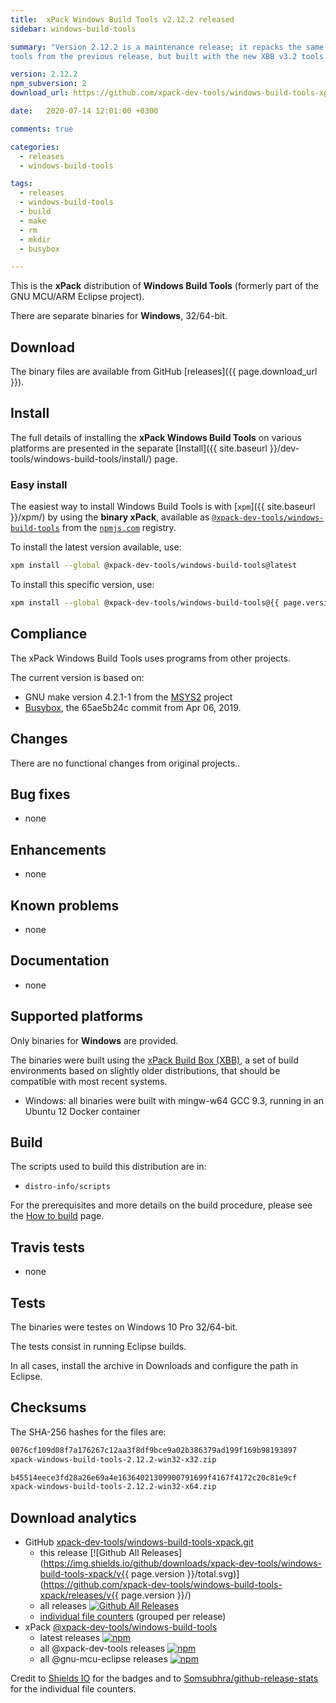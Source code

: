```yaml
---
title:  xPack Windows Build Tools v2.12.2 released
sidebar: windows-build-tools

summary: "Version 2.12.2 is a maintenance release; it repacks the same
tools from the previous release, but built with the new XBB v3.2 tools."

version: 2.12.2
npm_subversion: 2
download_url: https://github.com/xpack-dev-tools/windows-build-tools-xpack/releases/tag/v2.12.2/

date:   2020-07-14 12:01:00 +0300

comments: true

categories:
  - releases
  - windows-build-tools

tags:
  - releases
  - windows-build-tools
  - build
  - make
  - rm
  - mkdir
  - busybox

---
```


This is the **xPack** distribution of **Windows Build Tools** (formerly part
of the GNU MCU/ARM Eclipse project).

There are separate binaries for **Windows**, 32/64-bit.

## Download

The binary files are available from GitHub [releases]({{ page.download_url }}).

## Install

The full details of installing the **xPack Windows Build Tools** on various platforms
are presented in the separate
[Install]({{ site.baseurl }}/dev-tools/windows-build-tools/install/) page.

### Easy install

The easiest way to install Windows Build Tools is with
[`xpm`]({{ site.baseurl }}/xpm/)
by using the **binary xPack**, available as
[`@xpack-dev-tools/windows-build-tools`](https://www.npmjs.com/package/@xpack-dev-tools/windows-build-tools)
from the [`npmjs.com`](https://www.npmjs.com) registry.

To install the latest version available, use:

```sh
xpm install --global @xpack-dev-tools/windows-build-tools@latest
```

To install this specific version, use:

```sh
xpm install --global @xpack-dev-tools/windows-build-tools@{{ page.version }}-{{ page.npm_subversion }}
```

## Compliance

The xPack Windows Build Tools uses programs from other projects.

The current version is based on:

- GNU make version 4.2.1-1 from the [MSYS2](https://sourceforge.net/projects/msys2/) project
- [Busybox](https://github.com/rmyorston/busybox-w32), the 65ae5b24c commit from Apr 06, 2019.

## Changes

There are no functional changes from original projects..

## Bug fixes

- none

## Enhancements

- none

## Known problems

- none

## Documentation

- none

## Supported platforms

Only binaries for **Windows** are provided.

The binaries were built using the
[xPack Build Box (XBB)](https://github.com/xpack/xpack-build-box), a set
of build environments based on slightly older distributions, that should be
compatible with most recent systems.

- Windows: all binaries were built with mingw-w64 GCC 9.3, running in an
  Ubuntu 12 Docker container

## Build

The scripts used to build this distribution are in:

- `distro-info/scripts`

For the prerequisites and more details on the build procedure, please see the
[How to build](https://github.com/xpack-dev-tools/windows-build-tools-xpack/blob/xpack/README-BUILD.md) page.

## Travis tests

- none

## Tests

The binaries were testes on Windows 10 Pro 32/64-bit.

The tests consist in running Eclipse builds.

In all cases, install the archive in Downloads and configure the path
in Eclipse.

## Checksums

The SHA-256 hashes for the files are:

```txt
0076cf109d08f7a176267c12aa3f8df9bce9a02b386379ad199f169b98193897
xpack-windows-build-tools-2.12.2-win32-x32.zip

b45514eece3fd28a26e69a4e16364021309900791699f4167f4172c20c81e9cf
xpack-windows-build-tools-2.12.2-win32-x64.zip
```

## Download analytics

- GitHub [xpack-dev-tools/windows-build-tools-xpack.git](https://github.com/xpack-dev-tools/windows-build-tools-xpack/)
  - this release [![Github All Releases](https://img.shields.io/github/downloads/xpack-dev-tools/windows-build-tools-xpack/v{{ page.version }}/total.svg)](https://github.com/xpack-dev-tools/windows-build-tools-xpack/releases/v{{ page.version }}/)
  - all releases [![Github All Releases](https://img.shields.io/github/downloads/xpack-dev-tools/windows-build-tools-xpack/total.svg)](https://github.com/xpack-dev-tools/windows-build-tools-xpack/releases/)
  - [individual file counters](https://somsubhra.github.io/github-release-stats/?username=xpack-dev-tools&repository=windows-build-tools-xpack) (grouped per release)
- xPack [@xpack-dev-tools/windows-build-tools](https://github.com/xpack-dev-tools/windows-build-tools-xpack/)
  - latest releases [![npm](https://img.shields.io/npm/dw/@xpack-dev-tools/windows-build-tools.svg)](https://www.npmjs.com/package/@xpack-dev-tools/windows-build-tools/)
  - all @xpack-dev-tools releases [![npm](https://img.shields.io/npm/dt/@xpack-dev-tools/windows-build-tools.svg)](https://www.npmjs.com/package/@xpack-dev-tools/windows-build-tools/)
  - all @gnu-mcu-eclipse releases [![npm](https://img.shields.io/npm/dt/@gnu-mcu-eclipse/windows-build-tools.svg)](https://www.npmjs.com/package/@gnu-mcu-eclipse/windows-build-tools/)

Credit to [Shields IO](https://shields.io) for the badges and to
[Somsubhra/github-release-stats](https://github.com/Somsubhra/github-release-stats)
for the individual file counters.
